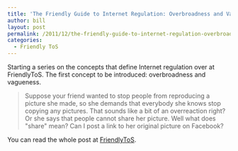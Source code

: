```yaml
---
title: 'The Friendly Guide to Internet Regulation: Overbroadness and Vagueness'
author: bill
layout: post
permalink: /2011/12/the-friendly-guide-to-internet-regulation-overbroadness-and-vagueness/
categories:
  - Friendly ToS
---
```

Starting a series on the concepts that define Internet regulation over at FriendlyToS. The first concept to be introduced: overbroadness and vagueness.

> Suppose your friend wanted to stop people from reproducing a picture she made, so she demands that everybody she knows stop copying any pictures. That sounds like a bit of an overreaction right? Or she says that people cannot share her picture. Well what does "share" mean? Can I post a link to her original picture on Facebook?

You can read the whole post at [FriendlyToS][1].

 [1]: http://blog.friendlytos.org/?p=67